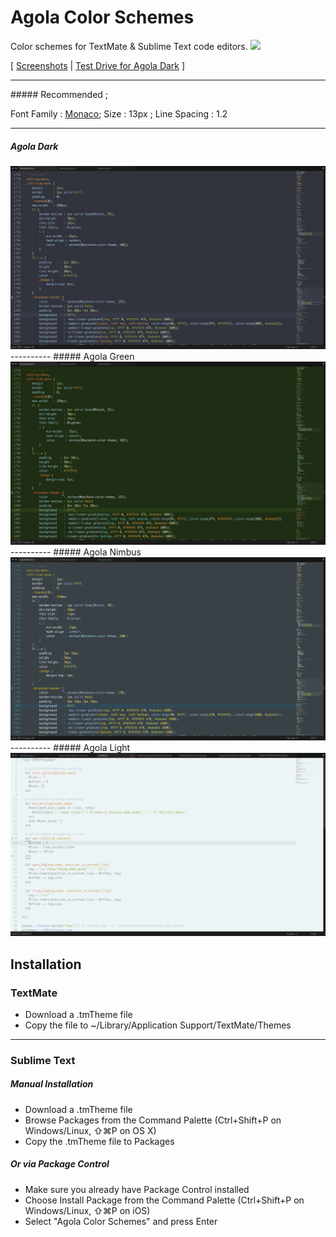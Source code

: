 # Agola Color Schemes
Color schemes for TextMate &amp; Sublime Text code editors. <img src="http://img.shields.io/badge/v-1.2.21-yellowgreen.svg" />

[ <a href="https://github.com/UnderlineWords/Agola-Color-Schemes/tree/master/screenshots">Screenshots</a> | <a href="http://tmtheme-editor.herokuapp.com/#!/editor/theme/Agola%20Dark" target="_blank">Test Drive for Agola Dark</a> ]

<hr>
##### Recommended ; 
<p>Font Family : <a href="https://en.wikipedia.org/wiki/Monaco_(typeface)">Monaco</a>; Size : 13px ; Line Spacing : 1.2</p>

----------
##### Agola Dark 
<img src="https://raw.githubusercontent.com/UnderlineWords/Agola-Color-Schemes/master/screenshots/Dark/dark.png" />
----------
##### Agola Green 
<img src="https://raw.githubusercontent.com/UnderlineWords/Agola-Color-Schemes/master/screenshots/Green/green.png" />
----------
##### Agola Nimbus 
<img src="https://raw.githubusercontent.com/UnderlineWords/Agola-Color-Schemes/master/screenshots/Nimbus/nimbus.png" />
----------
##### Agola Light
<img src="https://raw.githubusercontent.com/UnderlineWords/Agola-Color-Schemes/master/screenshots/Light/light.png" />

## Installation

### TextMate
 - Download a .tmTheme file
 - Copy the file to ~/Library/Application Support/TextMate/Themes

----------
### Sublime Text
##### Manual Installation
- Download a .tmTheme file
- Browse Packages from the Command Palette (Ctrl+Shift+P on Windows/Linux, ⇧⌘P on OS X)
- Copy the .tmTheme file to Packages

##### Or via Package Control
- Make sure you already have Package Control installed
- Choose Install Package from the Command Palette (Ctrl+Shift+P on Windows/Linux, ⇧⌘P on iOS)
- Select "Agola Color Schemes" and press Enter
